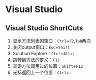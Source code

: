 # Visual Studio

## Visual Studio ShortCuts
1. 显示方法列表的窗口：`Ctrl`+`F2`,`Tab`两次
2. 关闭output窗口：`Esc`+`Shift`
3. Solution Explore：`Ctrl`+`Alt`+`L`  
4. 跳转到方法的定义：`F12`  
5. 查询方法调用过的位置：`Shift`+`F12`  
6. 光标返回上一个位置：`Ctrl`+`-` 

